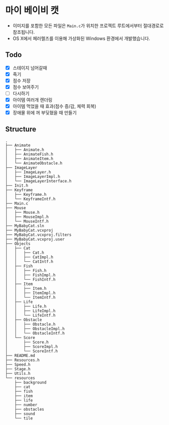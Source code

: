 ﻿# 마이 베이비 캣
- 이미지를 포함한 모든 파일은 `Main.c`가 위치한 프로젝트 루트에서부터 절대경로로 참조됩니다.
- OS X에서 페러렐즈를 이용해 가상화된 Windows 환경에서 개발했습니다.

## Todo

- [x] 스테이지 넘어갈때
- [x] 죽기
- [x] 점수 저장
- [x] 점수 보여주기
- [ ] 다시하기
- [x] 아이템 여러개 렌더링
- [x] 아이템 먹었을 때 효과(점수 증/감, 체력 회복)
- [x] 장애물 위에 꺼 부딪혔을 때 만들기

## Structure

```text
.
├── Animate
│   ├── Animate.h
│   ├── AnimateFish.h
│   ├── AnimateItem.h
│   └── AnimateObstacle.h
├── ImageLayer
│   ├── ImageLayer.h
│   ├── ImageLayerImpl.h
│   └── ImageLayerInterface.h
├── Init.h
├── Keyframe
│   ├── Keyframe.h
│   └── KeyframeIntf.h
├── Main.c
├── Mouse
│   ├── Mouse.h
│   ├── MouseImpl.h
│   └── MouseIntf.h
├── MyBabyCat.sln
├── MyBabyCat.vcxproj
├── MyBabyCat.vcxproj.filters
├── MyBabyCat.vcxproj.user
├── Objects
│   ├── Cat
│   │   ├── Cat.h
│   │   ├── CatImpl.h
│   │   └── CatIntf.h
│   ├── Fish
│   │   ├── Fish.h
│   │   ├── FishImpl.h
│   │   └── FishIntf.h
│   ├── Item
│   │   ├── Item.h
│   │   ├── ItemImpl.h
│   │   └── ItemIntf.h
│   ├── Life
│   │   ├── Life.h
│   │   ├── LifeImpl.h
│   │   └── LifeIntf.h
│   ├── Obstacle
│   │   ├── Obstacle.h
│   │   ├── ObstacleImpl.h
│   │   └── ObstacleIntf.h
│   └── Score
│       ├── Score.h
│       ├── ScoreImpl.h
│       └── ScoreIntf.h
├── README.md
├── Resources.h
├── Speed.h
├── Stage.h
├── Utils.h
└── resources
    ├── background
    ├── cat
    ├── fish
    ├── item
    ├── life
    ├── number
    ├── obstacles
    ├── sound
    └── tile
```
